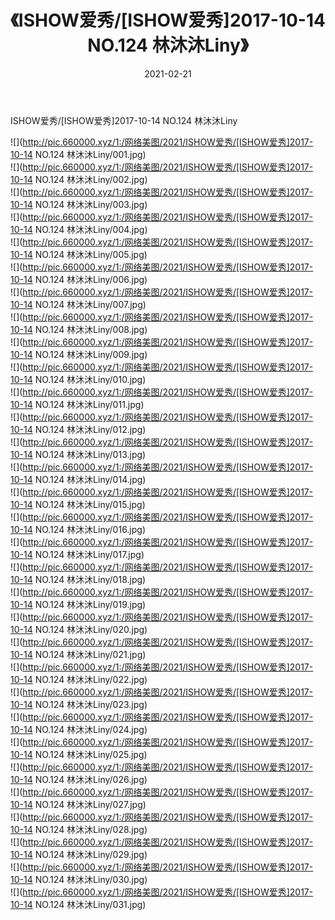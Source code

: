 ﻿---
layout: post
title:  《ISHOW爱秀/[ISHOW爱秀]2017-10-14 NO.124 林沐沐Liny》
date:   2021-02-21
img: http://pic.660000.xyz/1:/网络美图/2021/ISHOW爱秀/[ISHOW爱秀]2017-10-14 NO.124 林沐沐Liny/000.jpg
categories: [美女, 清纯, 唯美]
---

ISHOW爱秀/[ISHOW爱秀]2017-10-14 NO.124 林沐沐Liny

 ![](http://pic.660000.xyz/1:/网络美图/2021/ISHOW爱秀/[ISHOW爱秀]2017-10-14 NO.124 林沐沐Liny/001.jpg) <br>![](http://pic.660000.xyz/1:/网络美图/2021/ISHOW爱秀/[ISHOW爱秀]2017-10-14 NO.124 林沐沐Liny/002.jpg) <br>![](http://pic.660000.xyz/1:/网络美图/2021/ISHOW爱秀/[ISHOW爱秀]2017-10-14 NO.124 林沐沐Liny/003.jpg) <br>![](http://pic.660000.xyz/1:/网络美图/2021/ISHOW爱秀/[ISHOW爱秀]2017-10-14 NO.124 林沐沐Liny/004.jpg) <br>![](http://pic.660000.xyz/1:/网络美图/2021/ISHOW爱秀/[ISHOW爱秀]2017-10-14 NO.124 林沐沐Liny/005.jpg) <br>![](http://pic.660000.xyz/1:/网络美图/2021/ISHOW爱秀/[ISHOW爱秀]2017-10-14 NO.124 林沐沐Liny/006.jpg) <br>![](http://pic.660000.xyz/1:/网络美图/2021/ISHOW爱秀/[ISHOW爱秀]2017-10-14 NO.124 林沐沐Liny/007.jpg) <br>![](http://pic.660000.xyz/1:/网络美图/2021/ISHOW爱秀/[ISHOW爱秀]2017-10-14 NO.124 林沐沐Liny/008.jpg) <br>![](http://pic.660000.xyz/1:/网络美图/2021/ISHOW爱秀/[ISHOW爱秀]2017-10-14 NO.124 林沐沐Liny/009.jpg) <br>![](http://pic.660000.xyz/1:/网络美图/2021/ISHOW爱秀/[ISHOW爱秀]2017-10-14 NO.124 林沐沐Liny/010.jpg) <br>![](http://pic.660000.xyz/1:/网络美图/2021/ISHOW爱秀/[ISHOW爱秀]2017-10-14 NO.124 林沐沐Liny/011.jpg) <br>![](http://pic.660000.xyz/1:/网络美图/2021/ISHOW爱秀/[ISHOW爱秀]2017-10-14 NO.124 林沐沐Liny/012.jpg) <br>![](http://pic.660000.xyz/1:/网络美图/2021/ISHOW爱秀/[ISHOW爱秀]2017-10-14 NO.124 林沐沐Liny/013.jpg) <br>![](http://pic.660000.xyz/1:/网络美图/2021/ISHOW爱秀/[ISHOW爱秀]2017-10-14 NO.124 林沐沐Liny/014.jpg) <br>![](http://pic.660000.xyz/1:/网络美图/2021/ISHOW爱秀/[ISHOW爱秀]2017-10-14 NO.124 林沐沐Liny/015.jpg) <br>![](http://pic.660000.xyz/1:/网络美图/2021/ISHOW爱秀/[ISHOW爱秀]2017-10-14 NO.124 林沐沐Liny/016.jpg) <br>![](http://pic.660000.xyz/1:/网络美图/2021/ISHOW爱秀/[ISHOW爱秀]2017-10-14 NO.124 林沐沐Liny/017.jpg) <br>![](http://pic.660000.xyz/1:/网络美图/2021/ISHOW爱秀/[ISHOW爱秀]2017-10-14 NO.124 林沐沐Liny/018.jpg) <br>![](http://pic.660000.xyz/1:/网络美图/2021/ISHOW爱秀/[ISHOW爱秀]2017-10-14 NO.124 林沐沐Liny/019.jpg) <br>![](http://pic.660000.xyz/1:/网络美图/2021/ISHOW爱秀/[ISHOW爱秀]2017-10-14 NO.124 林沐沐Liny/020.jpg) <br>![](http://pic.660000.xyz/1:/网络美图/2021/ISHOW爱秀/[ISHOW爱秀]2017-10-14 NO.124 林沐沐Liny/021.jpg) <br>![](http://pic.660000.xyz/1:/网络美图/2021/ISHOW爱秀/[ISHOW爱秀]2017-10-14 NO.124 林沐沐Liny/022.jpg) <br>![](http://pic.660000.xyz/1:/网络美图/2021/ISHOW爱秀/[ISHOW爱秀]2017-10-14 NO.124 林沐沐Liny/023.jpg) <br>![](http://pic.660000.xyz/1:/网络美图/2021/ISHOW爱秀/[ISHOW爱秀]2017-10-14 NO.124 林沐沐Liny/024.jpg) <br>![](http://pic.660000.xyz/1:/网络美图/2021/ISHOW爱秀/[ISHOW爱秀]2017-10-14 NO.124 林沐沐Liny/025.jpg) <br>![](http://pic.660000.xyz/1:/网络美图/2021/ISHOW爱秀/[ISHOW爱秀]2017-10-14 NO.124 林沐沐Liny/026.jpg) <br>![](http://pic.660000.xyz/1:/网络美图/2021/ISHOW爱秀/[ISHOW爱秀]2017-10-14 NO.124 林沐沐Liny/027.jpg) <br>![](http://pic.660000.xyz/1:/网络美图/2021/ISHOW爱秀/[ISHOW爱秀]2017-10-14 NO.124 林沐沐Liny/028.jpg) <br>![](http://pic.660000.xyz/1:/网络美图/2021/ISHOW爱秀/[ISHOW爱秀]2017-10-14 NO.124 林沐沐Liny/029.jpg) <br>![](http://pic.660000.xyz/1:/网络美图/2021/ISHOW爱秀/[ISHOW爱秀]2017-10-14 NO.124 林沐沐Liny/030.jpg) <br>![](http://pic.660000.xyz/1:/网络美图/2021/ISHOW爱秀/[ISHOW爱秀]2017-10-14 NO.124 林沐沐Liny/031.jpg) <br>